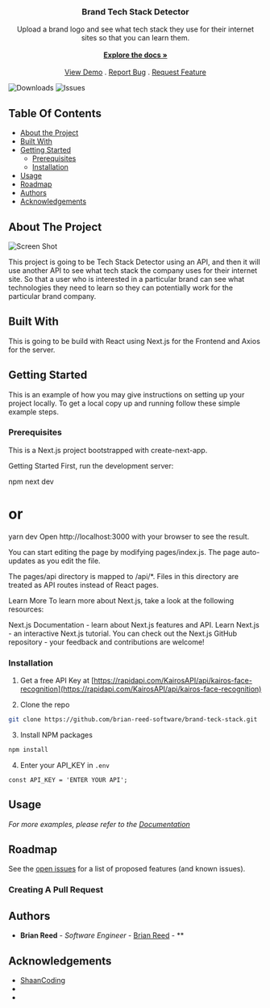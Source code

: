 <br/>
<p align="center">
  <h3 align="center">Brand Tech Stack Detector </h3>

  <p align="center">
    Upload a brand logo and see what tech stack they use for their internet sites so that you can learn them.
    <br/>
    <br/>
    <a href="https://github.com/brian-reed-software/brand-teck-stack"><strong>Explore the docs »</strong></a>
    <br/>
    <br/>
    <a href="https://github.com/brian-reed-software/brand-teck-stack">View Demo</a>
    .
    <a href="https://github.com/brian-reed-software/brand-teck-stack/issues">Report Bug</a>
    .
    <a href="https://github.com/brian-reed-software/brand-teck-stack/issues">Request Feature</a>
  </p>
</p>

![Downloads](https://img.shields.io/github/downloads/brian-reed-software/brand-teck-stack/total) ![Issues](https://img.shields.io/github/issues/brian-reed-software/brand-teck-stack) 

## Table Of Contents

* [About the Project](#about-the-project)
* [Built With](#built-with)
* [Getting Started](#getting-started)
  * [Prerequisites](#prerequisites)
  * [Installation](#installation)
* [Usage](#usage)
* [Roadmap](#roadmap)
* [Authors](#authors)
* [Acknowledgements](#acknowledgements)

## About The Project

![Screen Shot](https://github.com/brian-reed-software/brand-teck-stack)

This project is going to be Tech Stack Detector using an API, and then it will use another API to see what tech stack the company uses for their internet site. So that a user who is interested in a particular brand can see what technologies they need to learn so they can potentially work for the particular brand company. 

## Built With

This is going to be build with React using Next.js for the Frontend and Axios for the server.

## Getting Started

This is an example of how you may give instructions on setting up your project locally.
To get a local copy up and running follow these simple example steps.

### Prerequisites

This is a Next.js project bootstrapped with create-next-app.

Getting Started
First, run the development server:

npm next dev
# or
yarn dev
Open http://localhost:3000 with your browser to see the result.

You can start editing the page by modifying pages/index.js. The page auto-updates as you edit the file.

The pages/api directory is mapped to /api/*. Files in this directory are treated as API routes instead of React pages.

Learn More
To learn more about Next.js, take a look at the following resources:

Next.js Documentation - learn about Next.js features and API.
Learn Next.js - an interactive Next.js tutorial.
You can check out the Next.js GitHub repository - your feedback and contributions are welcome!


### Installation

1. Get a free API Key at [https://rapidapi.com/KairosAPI/api/kairos-face-recognition](https://rapidapi.com/KairosAPI/api/kairos-face-recognition)

2. Clone the repo

```sh
git clone https://github.com/brian-reed-software/brand-teck-stack.git
```

3. Install NPM packages

```sh
npm install
```

4. Enter your API_KEY in `.env`

```JS
const API_KEY = 'ENTER YOUR API';
```

## Usage


_For more examples, please refer to the [Documentation](https://example.com)_

## Roadmap

See the [open issues](https://github.com/brian-reed-software/brand-teck-stack/issues) for a list of proposed features (and known issues).

### Creating A Pull Request



## Authors

* **Brian Reed** - *Software Engineer* - [Brian Reed](https://github.com/brian-reed-software/) - **

## Acknowledgements

* [ShaanCoding]()
* []()
* []()

